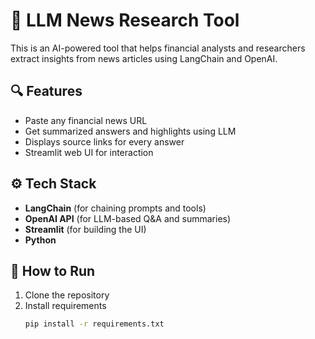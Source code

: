 # 📰 LLM News Research Tool

This is an AI-powered tool that helps financial analysts and researchers extract insights from news articles using LangChain and OpenAI.

## 🔍 Features
- Paste any financial news URL
- Get summarized answers and highlights using LLM
- Displays source links for every answer
- Streamlit web UI for interaction

## ⚙️ Tech Stack
- **LangChain** (for chaining prompts and tools)
- **OpenAI API** (for LLM-based Q&A and summaries)
- **Streamlit** (for building the UI)
- **Python**

## 🚀 How to Run
1. Clone the repository
2. Install requirements  
   ```bash
   pip install -r requirements.txt
